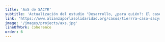 ```yaml
---
title: 'AxS de SACYR'
subtitle: 'Actualización del estudio "Desarrollo, ¿para quién?: El caso Sacyr en Mozambique"'
link: 'https://www.alianzaporlasolidaridad.org/casos/tierrra-caso-sacyr-mozambique'
image: '/images/projects/axs.jpg'
lineOfWork: coherence
order: 6
---
```

